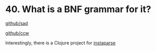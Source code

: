 # 40. What is a BNF grammar for it? 


[github/sad](https://github.com/arrdem/sad/blob/master/src/me/arrdem/sad/grammars/bnf.clj)

[github/ccw](https://github.com/laurentpetit/ccw/blob/3738a4fd768bcb0399630b7f6a6427a3066bdaa9/clojure-antlr-grammar/src/Clojure.g)

Interestingly, there is a Clojure project for [instaparse](https://github.com/Engelberg/instaparse)